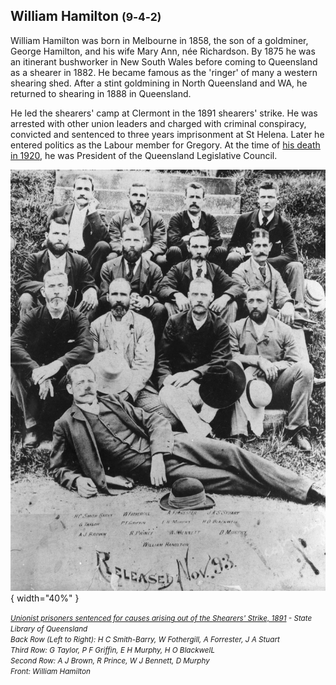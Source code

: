 ## William Hamilton <small>(9‑4‑2)</small>

William Hamilton was born in Melbourne in 1858, the son of a goldminer, George Hamilton, and his wife Mary Ann, née Richardson. By 1875 he was an itinerant bushworker in New South Wales before coming to Queensland as a shearer in 1882. He became famous as the 'ringer' of many a western shearing shed. After a stint goldmining in North Queensland and WA, he returned to shearing in 1888 in Queensland. 

He led the shearers' camp at Clermont in the 1891 shearers' strike. He was arrested with other union leaders and charged with criminal conspiracy, convicted and sentenced to three years imprisonment at St Helena. Later he entered politics as the Labour member for Gregory. At the time of [his death in 1920](https://trove.nla.gov.au/newspaper/article/177733107), he was President of the Queensland Legislative Council. 

<!-- https://trove.nla.gov.au/newspaper/article/213346121 -->

![Unionist prisoners sentenced for causes arising out of the Shearers' Strike, 1891](../assets/shearers-strike-prisioners.jpg){ width="40%" }

*<small>[Unionist prisoners sentenced for causes arising out of the Shearers' Strike, 1891](http://onesearch.slq.qld.gov.au/permalink/f/1upgmng/slq_alma21220125220002061) -  State Library of Queensland</small>*  <br>
*<small>
Back Row (Left to Right): H C Smith-Barry, W Fothergill, A Forrester, J A Stuart <br>
Third Row: G Taylor, P F Griffin, E H Murphy, H O BlackwelL <br>
Second Row: A J Brown, R Prince, W J Bennett, D Murphy <br>
Front: William Hamilton
</small>*

